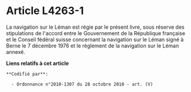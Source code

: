# Article L4263-1

La navigation sur le Léman est régie par le présent livre, sous réserve des stipulations de l'accord entre le Gouvernement de
la République française et le Conseil fédéral suisse concernant la navigation sur le Léman signé à Berne le 7 décembre 1976
et le règlement de la navigation sur le Léman annexé.

**Liens relatifs à cet article**

	**Codifié par**:

	  - Ordonnance n°2010-1307 du 28 octobre 2010 - art. (V)
